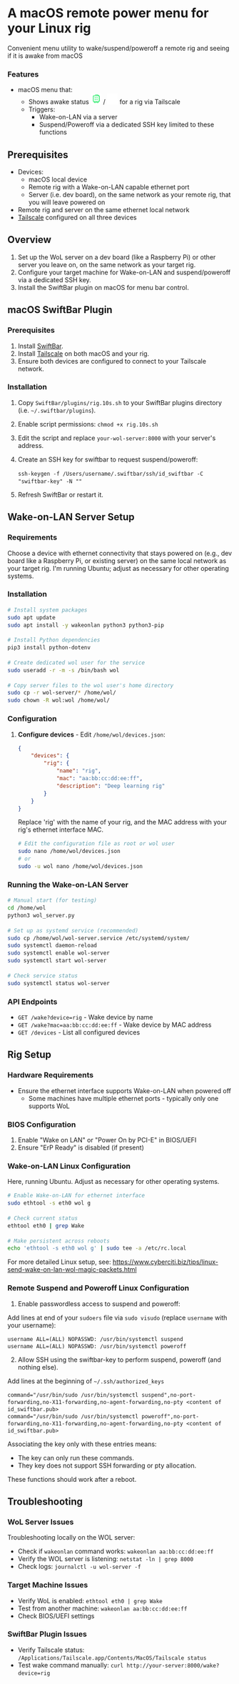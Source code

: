 # A macOS remote power menu for your Linux rig

Convenient menu utility to wake/suspend/poweroff a remote rig and seeing if it is awake from macOS

### Features

- macOS menu that:
  - Shows awake status ![rig-up.png](SwiftBar/rig-up.png) / ![rig-down.png](SwiftBar/rig-down.png) for a rig via Tailscale
  - Triggers:
    - Wake-on-LAN via a server 
    - Suspend/Poweroff via a dedicated SSH key limited to these functions 

## Prerequisites 

- Devices:
  - macOS local device 
  - Remote rig with a Wake-on-LAN capable ethernet port 
  - Server (i.e. dev board), on the same network as your remote rig, that you will leave powered on 
- Remote rig and server on the same ethernet local network
- [Tailscale](https://tailscale.com/) configured on all three devices 

## Overview

1. Set up the WoL server on a dev board (like a Raspberry Pi) or other server you leave on, on the same network as your target rig.
2. Configure your target machine for Wake-on-LAN and suspend/poweroff via a dedicated SSH key.
3. Install the SwiftBar plugin on macOS for menu bar control. 

## macOS SwiftBar Plugin

### Prerequisites

1. Install [SwiftBar](https://swiftbar.app/).
2. Install [Tailscale](https://tailscale.com/) on both macOS and your rig.
3. Ensure both devices are configured to connect to your Tailscale network. 

### Installation

1. Copy `SwiftBar/plugins/rig.10s.sh` to your SwiftBar plugins directory (i.e. `~/.swiftbar/plugins`).
2. Enable script permissions: `chmod +x rig.10s.sh`
3. Edit the script and replace `your-wol-server:8000` with your server's address. 
4. Create an SSH key for swiftbar to request suspend/poweroff:

   `ssh-keygen -f /Users/username/.swiftbar/ssh/id_swiftbar -C "swiftbar-key" -N ""`

6. Refresh SwiftBar or restart it.

## Wake-on-LAN Server Setup

### Requirements

Choose a device with ethernet connectivity that stays powered on (e.g., dev board like a Raspberry Pi, or existing server) on the same local network as your target rig. I'm running Ubuntu; adjust as necessary for other operating systems.

### Installation

```bash
# Install system packages
sudo apt update
sudo apt install -y wakeonlan python3 python3-pip

# Install Python dependencies
pip3 install python-dotenv

# Create dedicated wol user for the service
sudo useradd -r -m -s /bin/bash wol

# Copy server files to the wol user's home directory
sudo cp -r wol-server/* /home/wol/
sudo chown -R wol:wol /home/wol/
```

### Configuration

1. **Configure devices** - Edit `/home/wol/devices.json`:
   ```json
   {
       "devices": {
           "rig": {
               "name": "rig",
               "mac": "aa:bb:cc:dd:ee:ff",
               "description": "Deep learning rig"
           }
       }
   }
   ```
   Replace 'rig' with the name of your rig, and the MAC address with your rig's ethernet interface MAC.

   ```bash
   # Edit the configuration file as root or wol user
   sudo nano /home/wol/devices.json
   # or
   sudo -u wol nano /home/wol/devices.json
   ```

### Running the Wake-on-LAN Server

```bash
# Manual start (for testing)
cd /home/wol
python3 wol_server.py

# Set up as systemd service (recommended)
sudo cp /home/wol/wol-server.service /etc/systemd/system/
sudo systemctl daemon-reload
sudo systemctl enable wol-server
sudo systemctl start wol-server

# Check service status
sudo systemctl status wol-server
```

### API Endpoints

- `GET /wake?device=rig` - Wake device by name
- `GET /wake?mac=aa:bb:cc:dd:ee:ff` - Wake device by MAC address
- `GET /devices` - List all configured devices

## Rig Setup

### Hardware Requirements

- Ensure the ethernet interface supports Wake-on-LAN when powered off
  - Some machines have multiple ethernet ports - typically only one supports WoL

### BIOS Configuration

1. Enable "Wake on LAN" or "Power On by PCI-E" in BIOS/UEFI
2. Ensure "ErP Ready" is disabled (if present)

### Wake-on-LAN Linux Configuration

Here, running Ubuntu. Adjust as necessary for other operating systems. 

```bash
# Enable Wake-on-LAN for ethernet interface
sudo ethtool -s eth0 wol g

# Check current status
ethtool eth0 | grep Wake

# Make persistent across reboots
echo 'ethtool -s eth0 wol g' | sudo tee -a /etc/rc.local
```

For more detailed Linux setup, see: https://www.cyberciti.biz/tips/linux-send-wake-on-lan-wol-magic-packets.html

### Remote Suspend and Poweroff Linux Configuration 

1. Enable passwordless access to suspend and poweroff:

Add lines at end of your `sudoers` file via `sudo visudo` (replace `username` with your username):

    username ALL=(ALL) NOPASSWD: /usr/bin/systemctl suspend
    username ALL=(ALL) NOPASSWD: /usr/bin/systemctl poweroff

2. Allow SSH using the swiftbar-key to perform suspend, poweroff (and nothing else). 

Add lines at the beginning of `~/.ssh/authorized_keys`

    command="/usr/bin/sudo /usr/bin/systemctl suspend",no-port-forwarding,no-X11-forwarding,no-agent-forwarding,no-pty <content of id_swiftbar.pub>
    command="/usr/bin/sudo /usr/bin/systemctl poweroff",no-port-forwarding,no-X11-forwarding,no-agent-forwarding,no-pty <content of id_swiftbar.pub>

Associating the key only with these entries means:
- The key can only run these commands.
- They key does not support SSH forwarding or pty allocation.

These functions should work after a reboot. 

## Troubleshooting

### WoL Server Issues

Troubleshooting locally on the WOL server:
- Check if `wakeonlan` command works: `wakeonlan aa:bb:cc:dd:ee:ff`
- Verify the WOL server is listening: `netstat -ln | grep 8000`
- Check logs: `journalctl -u wol-server -f`

### Target Machine Issues

- Verify WoL is enabled: `ethtool eth0 | grep Wake`
- Test from another machine: `wakeonlan aa:bb:cc:dd:ee:ff`
- Check BIOS/UEFI settings

### SwiftBar Plugin Issues

- Verify Tailscale status: `/Applications/Tailscale.app/Contents/MacOS/Tailscale status`
- Test wake command manually: `curl http://your-server:8000/wake?device=rig`
